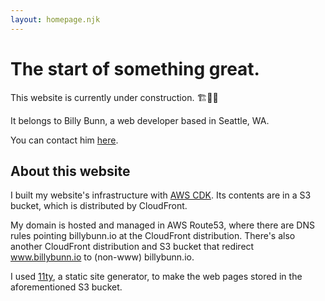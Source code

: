 ```yaml
---
layout: homepage.njk
---
```


# The start of something great.
This website is currently under construction. 🏗🔨🚧

It belongs to Billy Bunn, a web developer based in Seattle, WA.

You can contact him [here](/contact).

## About this website

I built my website's infrastructure with [AWS CDK](https://aws.amazon.com/cdk/). Its contents are in a S3 bucket, which is distributed by CloudFront.

My domain is hosted and managed in AWS Route53, where there are DNS rules pointing billybunn.io at the CloudFront distribution. There's also another CloudFront distribution and S3 bucket that redirect www.billybunn.io to (non-www) billybunn.io.

I used [11ty](https://www.11ty.dev/), a static site generator, to make the web pages stored in the aforementioned S3 bucket.
